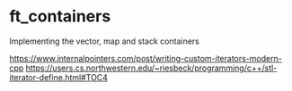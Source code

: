 # ft_containers

Implementing the vector, map and stack containers


https://www.internalpointers.com/post/writing-custom-iterators-modern-cpp
https://users.cs.northwestern.edu/~riesbeck/programming/c++/stl-iterator-define.html#TOC4
